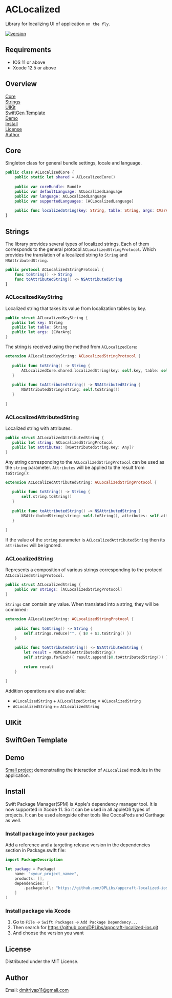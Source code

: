 # ACLocalized
Library for localizing UI of application `on the fly`.

[![version](https://img.shields.io/badge/version-1.0.0-white.svg)](https://semver.org)

## Requirements
* IOS 11 or above
* Xcode 12.5 or above

## Overview
[Core](#Core)\
[Strings](#Strings)\
[UIKit](#UIKit)\
[SwiftGen Template](#SwiftGen-Template)\
[Demo](#Demo)\
[Install](#Install)\
[License](#License)\
[Author](#Author)

## Core
Singleton class for general bundle settings, locale and language.

```swift
public class ACLocalizedCore {
    public static let shared = ACLocalizedCore()
    
    public var coreBundle: Bundle
    public var defaultLanguage: ACLocalizedLanguage
    public var language: ACLocalizedLanguage
    public var supportedLanguages: [ACLocalizedLanguage]
    
    public func localizedString(key: String, table: String, args: CVarArg...) -> String
}
```

## Strings
The library provides several types of localized strings. Each of them corresponds to the general protocol `ACLocalizedStringProtocol`. Which provides the translation of a localized string to `String` and `NSAttributedString`.

```swift
public protocol ACLocalizedStringProtocol {
    func toString() -> String
    func toAttributedString() -> NSAttributedString
}
```

### ACLocalizedKeyString
Localized string that takes its value from localization tables by key.
 
 ```swift
public struct ACLocalizedKeyString {
    public let key: String
    public let table: String
    public let args: [CVarArg]
}
```

The string is received using the method from `ACLocalizedCore`:

 ```swift
extension ACLocalizedKeyString: ACLocalizedStringProtocol {
    
    public func toString() -> String {
        ACLocalizedCore.shared.localizedString(key: self.key, table: self.table, args: self.args)
    }
    
    public func toAttributedString() -> NSAttributedString {
        NSAttributedString(string: self.toString())
    }
    
}
```

### ACLocalizedAttributedString
Localized string with attributes.

 ```swift
public struct ACLocalizedAttributedString {
    public let string: ACLocalizedStringProtocol
    public let attributes: [NSAttributedString.Key: Any]?
}
```

Any string corresponding to the `ACLocalizedStringProtocol` can be used as the `string` parameter. `Attributes` will be applied to the result from `toString()`:

 ```swift
extension ACLocalizedAttributedString: ACLocalizedStringProtocol {
    
    public func toString() -> String {
        self.string.toString()
    }
    
    public func toAttributedString() -> NSAttributedString {
        NSAttributedString(string: self.toString(), attributes: self.attributes)
    }
    
}
```

If the value of the `string` parameter is `ACLocalizedAttributedString` then its `attributes` will be ignored.

### ACLocalizedString
Represents a composition of various strings corresponding to the protocol `ACLocalizedStringProtocol`.

```swift
public struct ACLocalizedString {
    public var strings: [ACLocalizedStringProtocol]
}
```

`Strings` can contain any value. When translated into a string, they will be combined:

```swift
extension ACLocalizedString: ACLocalizedStringProtocol {
    
    public func toString() -> String {
        self.strings.reduce("", { $0 + $1.toString() })
    }
    
    public func toAttributedString() -> NSAttributedString {
        let result = NSMutableAttributedString()
        self.strings.forEach({ result.append($0.toAttributedString()) })
        
        return result
    }
    
}
```

Addition operations are also available:
- `ACLocalizedString` + `ACLocalizedString` = `ACLocalizedString`
- `ACLocalizedString` += `ACLocalizedString`

## UIKit

## SwiftGen Template

## Demo
[Small project](/Demo) demonstrating the interaction of `ACLocalized` modules in the application.

## Install
Swift Package Manager(SPM) is Apple's dependency manager tool. It is now supported in Xcode 11. So it can be used in all appleOS types of projects. It can be used alongside other tools like CocoaPods and Carthage as well.

### Install package into your packages
Add a reference and a targeting release version in the dependencies section in Package.swift file:

```swift
import PackageDescription

let package = Package(
    name: "<your_project_name>",
    products: [],
    dependencies: [
        .package(url: "https://github.com/DPLibs/appcraft-localized-ios.git", from: "<current_version>")
    ]
)
```

### Install package via Xcode

1. Go to `File` -> `Swift Packages` -> `Add Package Dependency...`
2. Then search for <https://github.com/DPLibs/appcraft-localized-ios.git>
3. And choose the version you want

## License
Distributed under the MIT License.

## Author
Email: <dmitriyap11@gmail.com>
